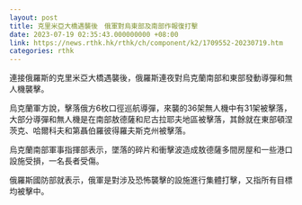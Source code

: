 ```yaml
---
layout: post
title: 克里米亞大橋遇襲後　俄軍對烏東部及南部作報復打擊
date: 2023-07-19 02:35:43.000000000 +08:00
link: https://news.rthk.hk/rthk/ch/component/k2/1709552-20230719.htm
categories: rthk
---
```


連接俄羅斯的克里米亞大橋遇襲後，俄羅斯連夜對烏克蘭南部和東部發動導彈和無人機襲擊。

烏克蘭軍方說，擊落俄方6枚口徑巡航導彈，來襲的36架無人機中有31架被擊落，大部分導彈和無人機是在南部敖德薩和尼古拉耶夫地區被擊落，其餘就在東部頓涅茨克、哈爾科夫和第聶伯羅彼得羅夫斯克州被擊落。

烏克蘭南部軍事指揮部表示，墜落的碎片和衝擊波造成敖德薩多間房屋和一些港口設施受損，一名長者受傷。

俄羅斯國防部就表示，俄軍是對涉及恐怖襲擊的設施進行集體打擊，又指所有目標均被擊中。
